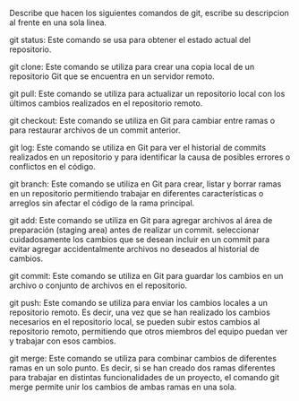 Describe que hacen los siguientes comandos de git, escribe su descripcion al frente en una sola linea.

git status: Este comando se usa para obtener el estado actual del repositorio.

git clone: Este comando se utiliza para crear una copia local de un repositorio Git que se encuentra en un servidor remoto.

git pull: Este comando se utiliza para actualizar un repositorio local con los últimos cambios realizados en el repositorio remoto.

git checkout: Este comando se utiliza en Git para cambiar entre ramas o para restaurar archivos de un commit anterior.

git log: Este comando se utiliza en Git para ver el historial de commits realizados en un repositorio y para identificar la causa de posibles errores o conflictos en el código.

git branch: Este comando se utiliza en Git para crear, listar y borrar ramas en un repositorio permitiendo trabajar en diferentes características o arreglos sin afectar el código de 
la rama principal.

git add: Este comando se utiliza en Git para agregar archivos al área de preparación (staging area) antes de realizar un commit. seleccionar cuidadosamente los cambios que se desean 
incluir en un commit para evitar agregar accidentalmente archivos no deseados al historial de cambios.

git commit: Este comando se utiliza en Git para guardar los cambios en un archivo o conjunto de archivos en el repositorio.

git push: Este comando se utiliza para enviar los cambios locales a un repositorio remoto. Es decir, una vez que se han realizado los cambios necesarios en el repositorio local, se
pueden subir estos cambios al repositorio remoto, permitiendo que otros miembros del equipo puedan ver y trabajar con esos cambios.

git merge: Este comando se utiliza para combinar cambios de diferentes ramas en un solo punto. Es decir, si se han creado dos ramas diferentes para trabajar en distintas
funcionalidades de un proyecto, el comando git merge permite unir los cambios de ambas ramas en una sola.
